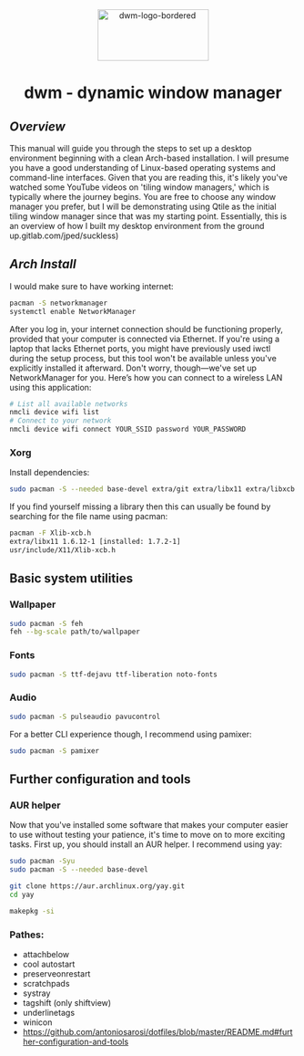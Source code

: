 <div align="center">
  <img src="https://seeklogo.com/images/D/dwm-logo-A5BEFB530B-seeklogo.com.png" alt="dwm-logo-bordered" width="195" height="90"/>
  
  # dwm - dynamic window manager
</div>

## _Overview_
This manual will guide you through the steps to set up a desktop environment beginning with a clean Arch-based installation. I will presume you have a good understanding of Linux-based operating systems and command-line interfaces. Given that you are reading this, it's likely you've watched some YouTube videos on 'tiling window managers,' which is typically where the journey begins. You are free to choose any window manager you prefer, but I will be demonstrating using Qtile as the initial tiling window manager since that was my starting point. Essentially, this is an overview of how I built my desktop environment from the ground up.gitlab.com/jped/suckless)

## _Arch Install_
I would make sure to have working internet:
```sh
pacman -S networkmanager
systemctl enable NetworkManager
```
After you log in, your internet connection should be functioning properly, provided that your computer is connected via Ethernet. If you're using a laptop that lacks Ethernet ports, you might have previously used iwctl during the setup process, but this tool won't be available unless you've explicitly installed it afterward. Don't worry, though—we've set up NetworkManager for you. Here’s how you can connect to a wireless LAN using this application:
```sh
# List all available networks
nmcli device wifi list
# Connect to your network
nmcli device wifi connect YOUR_SSID password YOUR_PASSWORD
```

### Xorg
Install dependencies:
```sh
sudo pacman -S --needed base-devel extra/git extra/libx11 extra/libxcb extra/libxinerama extra/libxft extra/imlib2
```
If you find yourself missing a library then this can usually be found by searching for the file name using pacman:
```sh
pacman -F Xlib-xcb.h
extra/libx11 1.6.12-1 [installed: 1.7.2-1]
usr/include/X11/Xlib-xcb.h
```
## Basic system utilities

### Wallpaper
```sh
sudo pacman -S feh
feh --bg-scale path/to/wallpaper
```

### Fonts
```sh
sudo pacman -S ttf-dejavu ttf-liberation noto-fonts
```

### Audio
```sh
sudo pacman -S pulseaudio pavucontrol
```

For a better CLI experience though, I recommend using pamixer:
```sh
sudo pacman -S pamixer
```

## Further configuration and tools
### AUR helper
Now that you've installed some software that makes your computer easier to use without testing your patience, it's time to move on to more exciting tasks. First up, you should install an AUR helper. I recommend using yay:
```sh
sudo pacman -Syu
sudo pacman -S --needed base-devel

git clone https://aur.archlinux.org/yay.git
cd yay

makepkg -si
```

### Pathes:
- attachbelow
- cool autostart
- preserveonrestart
- scratchpads
- systray
- tagshift (only shiftview)
- underlinetags
- winicon
- https://github.com/antoniosarosi/dotfiles/blob/master/README.md#further-configuration-and-tools
